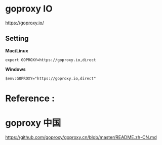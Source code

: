 #  goproxy IO

https://goproxy.io/     
##  Setting

**Mac/Linux**
```shell
export GOPROXY=https://goproxy.io,direct
```
**Windows**
```shell
$env:GOPROXY="https://goproxy.io,direct"
```



#  Reference :






#  goproxy 中国

https://github.com/goproxy/goproxy.cn/blob/master/README.zh-CN.md   

